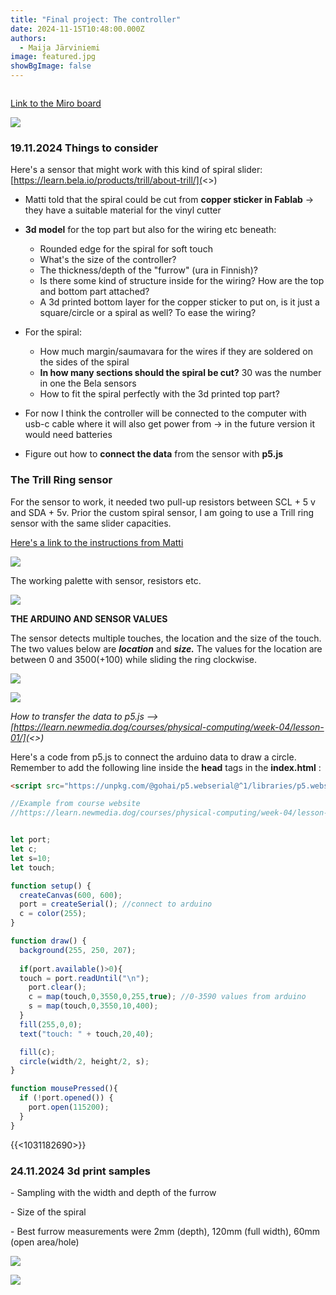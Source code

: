 ```yaml
---
title: "Final project: The controller"
date: 2024-11-15T10:48:00.000Z
authors:
  - Maija Järviniemi
image: featured.jpg
showBgImage: false
---
```

![]()

[Link to the Miro board](https://miro.com/welcomeonboard/aUtCL1RzQVVNRldUdWFEV2Z3RDZsdndEZWc5Q2p4RDBsYVE4UHowMnJZZHVJUFZlM2UrYjBpa2hJaHgyR21JVU9pd1poK2JBWHdlVGJqdU43YTZ4aUZqeFQycnYvVUFIM3RHRVd6ZTUwSnNEVUVOTGxKUi84V1BzVDFEZDUzc3chZQ==?share_link_id=566865071552)

![](featured.jpg)

### 19.11.2024 Things to consider

Here's a sensor that might work with this kind of spiral slider: [https://learn.bela.io/products/trill/about-trill/](<>)

* Matti told that the spiral could be cut from **copper sticker in Fablab** -> they have a suitable material for the vinyl cutter
* **3d model** for the top part but also for the wiring etc beneath:

  * Rounded edge for the spiral for soft touch
  * What's the size of the controller? 
  * The thickness/depth of the "furrow" (ura in Finnish)?
  * Is there some kind of structure inside for the wiring? How are the top and bottom part attached? 
  * A 3d printed bottom layer for the copper sticker to put on, is it just a square/circle or a spiral as well? To ease the wiring?
* For the spiral:

  * How much margin/saumavara for the wires if they are soldered on the sides of the spiral
  * **In how many sections should the spiral be cut?** 30 was the number in one the Bela sensors
  * How to fit the spiral perfectly with the 3d printed top part? 
* For now I think the controller will be connected to the computer with usb-c cable where it will also get power from -> in the future version it would need batteries
* Figure out how to **connect the data** from the sensor with **p5.js**

### The Trill Ring sensor

For the sensor to work, it needed two pull-up resistors between SCL + 5 v and SDA + 5v. Prior the custom spiral sensor, I am going to use a Trill ring sensor with the same slider capacities.

[Here's a link to the instructions from Matti](https://learn.adafruit.com/working-with-i2c-devices/pull-up-resistors)

![](trill-ring-resistors.jpg)

The working palette with sensor, resistors etc. 

![](trill-ring.jpg)

**THE ARDUINO AND SENSOR VALUES**

The sensor detects multiple touches, the location and the size of the touch. The two values below are ***location*** and ***size.*** The values for the location are between 0 and 3500(+100) while sliding the ring clockwise. 

![](monitordatatrillring-web.png)

![](plotterdatatrillring-web.png)

*How to transfer the data to p5.js --> [https://learn.newmedia.dog/courses/physical-computing/week-04/lesson-01/](<>)*

[](https://learn.newmedia.dog/courses/physical-computing/week-04/lesson-01/)Here's a code from p5.js to connect the arduino data to draw a circle. Remember to add the following line inside the **head** tags in the **index.html** :

```html
<script src="https://unpkg.com/@gohai/p5.webserial@^1/libraries/p5.webserial.js"></script>
```

```javascript
//Example from course website
//https://learn.newmedia.dog/courses/physical-computing/week-04/lesson-01/


let port;
let c;
let s=10;
let touch;

function setup() {
  createCanvas(600, 600);
  port = createSerial(); //connect to arduino
  c = color(255);
}

function draw() {
  background(255, 250, 207);
  
  if(port.available()>0){
  touch = port.readUntil("\n");
    port.clear();
    c = map(touch,0,3550,0,255,true); //0-3590 values from arduino
    s = map(touch,0,3550,10,400);
  }
  fill(255,0,0);
  text("touch: " + touch,20,40);

  fill(c);
  circle(width/2, height/2, s);
}

function mousePressed(){
  if (!port.opened()) {
    port.open(115200);
  }
}
```

[](https://learn.newmedia.dog/courses/physical-computing/week-04/lesson-01/)

{{<1031182690>}}

### 24.11.2024 3d print samples

\- Sampling with the width and depth of the furrow

\- Size of the spiral

\- Best furrow measurements were 2mm (depth), 120mm (full width), 60mm (open area/hole)

![](img_2019web.jpg)



![](img_2017web.jpg)
